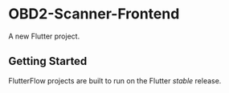 # OBD2-Scanner-Frontend

A new Flutter project.

## Getting Started

FlutterFlow projects are built to run on the Flutter _stable_ release.
